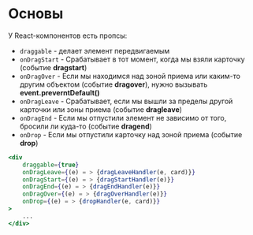 						
# Основы

У React-компонентов есть пропсы:
- `draggable` - делает элемент передвигаемым 
- `onDragStart` - Срабатывает в тот момент, когда мы взяли карточку (событие **dragstart**)
- `onDragOver` - Если мы находимся над зоной приема или каким-то другим объектом (событие **dragover**), нужно вызывать **event.preverntDefault()**
- `onDragLeave` - Срабатывает, если мы вышли за пределы другой карточки или зоны приема (событие **dragleave**)
- `onDragEnd` - Если мы отпустили элемент не зависимо от того, бросили ли куда-то (событие **dragend**)
- `onDrop` - Если мы отпустили карточку над зоной приема (событие **drop**)

```jsx
<div
	draggable={true}
	onDragLeave={(e) = > {dragLeaveHandler(e, card)}}
	onDragStart={(e) = > {dragStartHandler(e)}}
	onDragEnd={(e) = > {dragEndHandler(e)}}
	onDragOver={(e) = > {dragOverHandler(e)}}
	onDrop={(e) = > {dropHandler(e, card)}}
>
	...
</div>
```